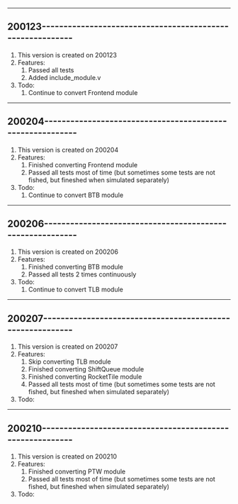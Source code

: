----------------------------------------------------------------
200123----------------------------------------------------------
----------------------------------------------------------------
1.	This version is created on 200123
2.	Features:
	1.	Passed all tests
	2.	Added include_module.v
3.	Todo:
	1.	Continue to convert Frontend module
----------------------------------------------------------------
200204----------------------------------------------------------
----------------------------------------------------------------
1.	This version is created on 200204
2.	Features:
	1.	Finished converting Frontend module
	2.	Passed all tests most of time (but sometimes some tests are not fished, but fineshed when simulated separately)
3.	Todo:
	1.	Continue to convert BTB module
----------------------------------------------------------------
200206----------------------------------------------------------
----------------------------------------------------------------
1.	This version is created on 200206
2.	Features:
	1.	Finished converting BTB module
	2.	Passed all tests 2 times continuously
3.	Todo:
	1.	Continue to convert TLB module
----------------------------------------------------------------
200207----------------------------------------------------------
----------------------------------------------------------------
1.	This version is created on 200207
2.	Features:
	1.	Skip converting TLB module
	2.	Finished converting ShiftQueue module
	3.	Finished converting RocketTile module
	4.	Passed all tests most of time (but sometimes some tests are not fished, but fineshed when simulated separately)
3.	Todo:
----------------------------------------------------------------
200210----------------------------------------------------------
----------------------------------------------------------------
1.	This version is created on 200210
2.	Features:
	1.	Finished converting PTW module
	2.	Passed all tests most of time (but sometimes some tests are not fished, but fineshed when simulated separately)
3.	Todo:
